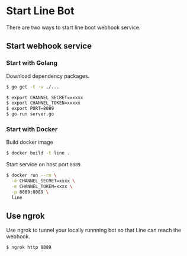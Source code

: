 # Start Line Bot

There are two ways to start line boot webhook service.

## Start webhook service

### Start with Golang

Download dependency packages.

```bash
$ go get -t -v ./...
```

```bash
$ export CHANNEL_SECRET=xxxxx
$ export CHANNEL_TOKEN=xxxxx
$ export PORT=8089
$ go run server.go
```

### Start with Docker

Build docker image

```bash
$ docker build -t line .
```

Start service on host port `8089`.

```bash
$ docker run --rm \
  -e CHANNEL_SECRET=xxxx \
  -e CHANNEL_TOKEN=xxxx \
  -p 8089:8089 \
  line
```

## Use ngrok

Use ngrok to tunnel your locally runnning bot so that Line can reach the webhook.

```bash
$ ngrok http 8089
```
